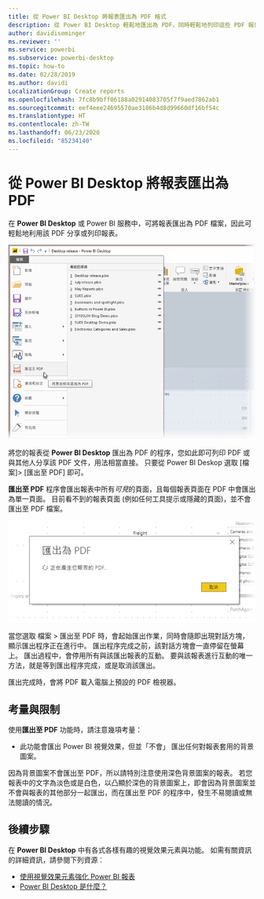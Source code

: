 ```yaml
---
title: 從 Power BI Desktop 將報表匯出為 PDF 格式
description: 從 Power BI Desktop 輕鬆地匯出為 PDF，同時輕鬆地列印這些 PDF 報表
author: davidiseminger
ms.reviewer: ''
ms.service: powerbi
ms.subservice: powerbi-desktop
ms.topic: how-to
ms.date: 02/28/2019
ms.author: davidi
LocalizationGroup: Create reports
ms.openlocfilehash: 7fc8b9bff06188a02914083705f7f9aed7862ab1
ms.sourcegitcommit: eef4eee24695570ae3186b4d8d99660df16bf54c
ms.translationtype: HT
ms.contentlocale: zh-TW
ms.lasthandoff: 06/23/2020
ms.locfileid: "85234140"
---
```

# <a name="export-reports-to-pdf-from-power-bi-desktop"></a>從 Power BI Desktop 將報表匯出為 PDF
在 **Power BI Desktop** 或 Power BI 服務中，可將報表匯出為 PDF 檔案，因此可輕鬆地利用該 PDF 分享或列印報表。

![匯出至 PDF](media/desktop-export-to-pdf/export-to-pdf_01.png)

將您的報表從 **Power BI Desktop** 匯出為 PDF 的程序，您如此即可列印 PDF 或與其他人分享該 PDF 文件，用法相當直接。 只要從 Power BI Deskop 選取 [檔案]> [匯出至 PDF]  即可。

**匯出至 PDF** 程序會匯出報表中所有*可見*的頁面，且每個報表頁面在 PDF 中會匯出為單一頁面。 目前看不到的報表頁面 (例如任何工具提示或隱藏的頁面)，並不會匯出至 PDF 檔案。 

![匯出至 PDF 正在處理中](media/desktop-export-to-pdf/export-to-pdf_02.png)

當您選取 檔案 > 匯出至 PDF  時，會起始匯出作業，同時會隨即出現對話方塊，顯示匯出程序正在進行中。 匯出程序完成之前，該對話方塊會一直停留在螢幕上。 匯出過程中，會停用所有與該匯出報表的互動。 要與該報表進行互動的唯一方法，就是等到匯出程序完成，或是取消該匯出。 

匯出完成時，會將 PDF 載入電腦上預設的 PDF 檢視器。 

## <a name="considerations-and-limitations"></a>考量與限制
使用**匯出至 PDF** 功能時，請注意幾項考量：

* 此功能會匯出 Power BI 視覺效果，但並「不會」  匯出任何對報表套用的背景圖案。

因為背景圖案不會匯出至 PDF，所以請特別注意使用深色背景圖案的報表。 若您報表中的文字為淡色或是白色，以凸顯於深色的背景圖案上，即會因為背景圖案並不會與報表的其他部分一起匯出，而在匯出至 PDF 的程序中，發生不易閱讀或無法閱讀的情況。 



## <a name="next-steps"></a>後續步驟
在 **Power BI Desktop** 中有各式各樣有趣的視覺效果元素與功能。 如需有關資訊的詳細資訊，請參閱下列資源︰

* [使用視覺效果元素強化 Power BI 報表](desktop-visual-elements-for-reports.md)
* [Power BI Desktop 是什麼？](../fundamentals/desktop-what-is-desktop.md)
